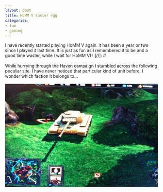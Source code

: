 ```yaml
---
layout: post
title: HoMM V Easter egg
categories:
- fun
- gaming
---
```

I have recently started playing HoMM V again. It has been a year or two since I played it last time. It is just as fun as I remembered it to be and a good time waster, while I wait for HoMM VI !
[//]: #
<br><br>
While hurrying through the Haven campaign I stumbled across the following peculiar site. I have never noticed that particular kind of unit before, I wonder which faction it belongs to&hellip;<br><br><img width="600" src="/img/hommvopt.jpg" alt="Picture of tank in HoMMV" />